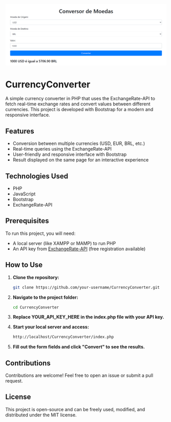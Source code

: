 ![Texto alternativo](assets/img1.png)

# CurrencyConverter

A simple currency converter in PHP that uses the ExchangeRate-API to fetch real-time exchange rates and convert values between different currencies. This project is developed with Bootstrap for a modern and responsive interface.

## Features

- Conversion between multiple currencies (USD, EUR, BRL, etc.)
- Real-time queries using the ExchangeRate-API
- User-friendly and responsive interface with Bootstrap
- Result displayed on the same page for an interactive experience

## Technologies Used

- PHP
- JavaScript
- Bootstrap
- ExchangeRate-API

## Prerequisites

To run this project, you will need:

- A local server (like XAMPP or MAMP) to run PHP
- An API key from [ExchangeRate-API](https://www.exchangerate-api.com/) (free registration available)

## How to Use

1. **Clone the repository:**

   ```bash
   git clone https://github.com/your-username/CurrencyConverter.git

2. **Navigate to the project folder:**

   ```bash
   cd CurrencyConverter

3. **Replace YOUR_API_KEY_HERE in the index.php file with your API key.**

4. **Start your local server and access:**

   ```bash
   http://localhost/CurrencyConverter/index.php

4. **Fill out the form fields and click "Convert" to see the results.**

## Contributions
Contributions are welcome! Feel free to open an issue or submit a pull request.

## License
This project is open-source and can be freely used, modified, and distributed under the MIT license.
